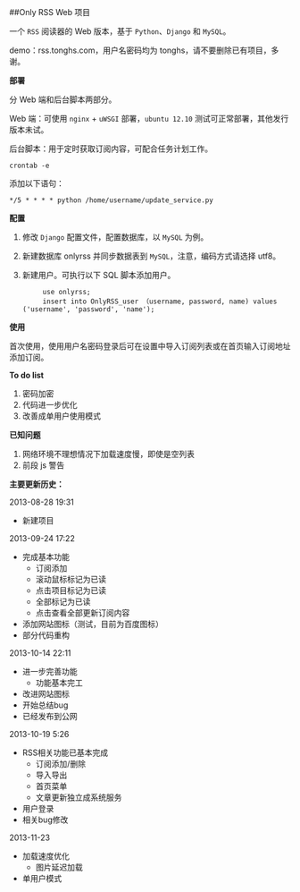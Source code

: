 ##Only RSS Web 项目

一个 `RSS` 阅读器的 Web 版本，基于 `Python`、`Django` 和 `MySQL`。

demo：rss.tonghs.com，用户名密码均为 tonghs，请不要删除已有项目，多谢。

**部署**

分 Web 端和后台脚本两部分。

Web 端：可使用 `nginx` + `uWSGI` 部署，`ubuntu 12.10` 测试可正常部署，其他发行版本未试。

后台脚本：用于定时获取订阅内容，可配合任务计划工作。

    crontab -e

添加以下语句：

    */5 * * * * python /home/username/update_service.py

**配置**

1. 修改 `Django` 配置文件，配置数据库，以 `MySQL` 为例。
2. 新建数据库 onlyrss 并同步数据表到 `MySQL`，注意，编码方式请选择 utf8。
3. 新建用户。可执行以下 SQL 脚本添加用户。


            use onlyrss;
            insert into OnlyRSS_user （username, password, name) values ('username', 'password', 'name');

**使用**

首次使用，使用用户名密码登录后可在设置中导入订阅列表或在首页输入订阅地址添加订阅。

**To do list**

1. 密码加密
2. 代码进一步优化
3. 改善成单用户使用模式

**已知问题**

1. 网络环境不理想情况下加载速度慢，即使是空列表
2. 前段 js 警告


**主要更新历史：**

2013-08-28 19:31

* 新建项目

2013-09-24 17:22

* 完成基本功能
    * 订阅添加
    * 滚动鼠标标记为已读
    * 点击项目标记为已读
    * 全部标记为已读
    * 点击查看全部更新订阅内容
* 添加网站图标（测试，目前为百度图标）
* 部分代码重构

2013-10-14 22:11

* 进一步完善功能
    * 功能基本完工
* 改进网站图标
* 开始总结bug
* 已经发布到公网

2013-10-19 5:26

* RSS相关功能已基本完成
    * 订阅添加/删除
    * 导入导出
    * 首页菜单
    * 文章更新独立成系统服务
* 用户登录
* 相关bug修改

2013-11-23

* 加载速度优化
    * 图片延迟加载
* 单用户模式
